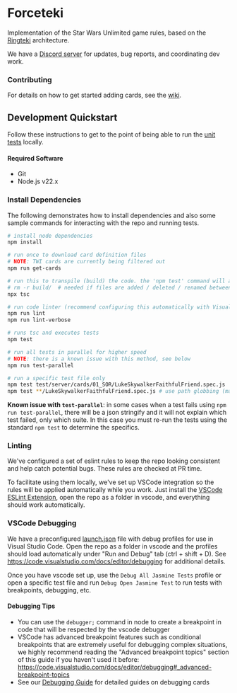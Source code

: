 # Forceteki
Implementation of the Star Wars Unlimited game rules, based on the [Ringteki](https://github.com/ringteki/ringteki) architecture.

We have a [Discord server](https://discord.gg/N6ZgcZ3SfA) for updates, bug reports, and coordinating dev work.

### Contributing
For details on how to get started adding cards, see the [wiki](https://github.com/SWU-Karabast/forceteki/wiki).

## Development Quickstart
Follow these instructions to get to the point of being able to run the [unit tests](./test/server/) locally.

#### Required Software
* Git
* Node.js v22.x

### Install Dependencies
The following demonstrates how to install dependencies and also some sample commands for interacting with the repo and running tests.

```bash
# install node dependencies
npm install

# run once to download card definition files
# NOTE: TWI cards are currently being filtered out
npm run get-cards

# run this to transpile (build) the code. the 'npm test' command will automatically run this as well.
# rm -r build/  # needed if files are added / deleted / renamed between builds
npx tsc

# run code linter (recommend configuring this automatically with Visual Studio Code)
npm run lint
npm run lint-verbose

# runs tsc and executes tests
npm test

# run all tests in parallel for higher speed
# NOTE: there is a known issue with this method, see below
npm run test-parallel

# run a specific test file only
npm test test/server/cards/01_SOR/LukeSkywalkerFaithfulFriend.spec.js
npm test **/LukeSkywalkerFaithfulFriend.spec.js # use path globbing (may look different depending on your shell)
```

**Known issue with `test-parallel`**: in some cases when a test fails using `npm run test-parallel`, there will be a json stringify and it will not explain which test failed, only which suite. In this case you must re-run the tests using the standard `npm test` to determine the specifics.

### Linting
We've configured a set of eslint rules to keep the repo looking consistent and help catch potential bugs. These rules are checked at PR time.

To facilitate using them locally, we've set up VSCode integration so the rules will be applied automatically while you work. Just install the [VSCode ESLint Extension](https://marketplace.visualstudio.com/items?itemName=dbaeumer.vscode-eslint), open the repo as a folder in vscode, and everything should work automatically.

### VSCode Debugging
We have a preconfigured [launch.json](.vscode\launch.json) file with debug profiles for use in Visual Studio Code. Open the repo as a folder in vscode and the profiles should load automatically under "Run and Debug" tab (ctrl + shift + D). See https://code.visualstudio.com/docs/editor/debugging for additional details.

Once you have vscode set up, use the `Debug All Jasmine Tests` profile or open a specific test file and run `Debug Open Jasmine Test` to run tests with breakpoints, debugging, etc.

#### Debugging Tips
- You can use the `debugger;` command in node to create a breakpoint in code that will be respected by the vscode debugger
- VSCode has advanced breakpoint features such as conditional breakpoints that are extremely useful for debugging complex situations, we highly recommend reading the "Advanced breakpoint topics" section of this guide if you haven't used it before: https://code.visualstudio.com/docs/editor/debugging#_advanced-breakpoint-topics
- See our [Debugging Guide](https://github.com/SWU-Karabast/forceteki/wiki/Debugging-Guide) for detailed guides on debugging cards

